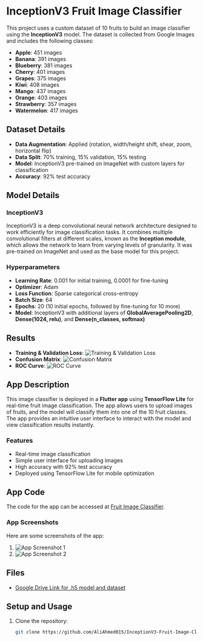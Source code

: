 # InceptionV3 Fruit Image Classifier

This project uses a custom dataset of 10 fruits to build an image classifier using the **InceptionV3** model. The dataset is collected from Google Images and includes the following classes:

- **Apple**: 451 images
- **Banana**: 391 images
- **Blueberry**: 381 images
- **Cherry**: 401 images
- **Grapes**: 375 images
- **Kiwi**: 408 images
- **Mango**: 437 images
- **Orange**: 403 images
- **Strawberry**: 357 images
- **Watermelon**: 417 images

## Dataset Details
- **Data Augmentation**: Applied (rotation, width/height shift, shear, zoom, horizontal flip)
- **Data Split**: 70% training, 15% validation, 15% testing
- **Model**: InceptionV3 pre-trained on ImageNet with custom layers for classification
- **Accuracy**: 92% test accuracy

## Model Details

### InceptionV3
InceptionV3 is a deep convolutional neural network architecture designed to work efficiently for image classification tasks. It combines multiple convolutional filters at different scales, known as the **Inception module**, which allows the network to learn from varying levels of granularity. It was pre-trained on ImageNet and used as the base model for this project.

### Hyperparameters
- **Learning Rate**: 0.001 for initial training, 0.0001 for fine-tuning
- **Optimizer**: Adam
- **Loss Function**: Sparse categorical cross-entropy
- **Batch Size**: 64
- **Epochs**: 20 (10 initial epochs, followed by fine-tuning for 10 more)
- **Model**: InceptionV3 with additional layers of **GlobalAveragePooling2D**, **Dense(1024, relu)**, and **Dense(n_classes, softmax)**

## Results
- **Training & Validation Loss**: ![Training & Validation Loss](train-val.png)
- **Confusion Matrix**: ![Confusion Matrix](CM.png)
- **ROC Curve**: ![ROC Curve](ROC.png)

## App Description

This image classifier is deployed in a **Flutter app** using **TensorFlow Lite** for real-time fruit image classification. The app allows users to upload images of fruits, and the model will classify them into one of the 10 fruit classes. The app provides an intuitive user interface to interact with the model and view classification results instantly.

### Features
- Real-time image classification
- Simple user interface for uploading images
- High accuracy with 92% test accuracy
- Deployed using TensorFlow Lite for mobile optimization
## App Code
The code for the app can be accessed at [Fruit Image Classifier](https://github.com/IkramMehmmod/image-classifier.git).

### App Screenshots
Here are some screenshots of the app:
1. ![App Screenshot 1](app1.png)
2. ![App Screenshot 2](app2.png)

## Files
- [Google Drive Link for .h5 model and dataset](https://drive.google.com/drive/folders/1gfCJYmsx89wjPrDH9Bo5BhoEPA8w5mHS?usp=sharing)

## Setup and Usage

1. Clone the repository:
   ```bash
   git clone https://github.com/AliAhmed015/InceptionV3-Fruit-Image-Classifier-Using-a-Random-Dataset.git
